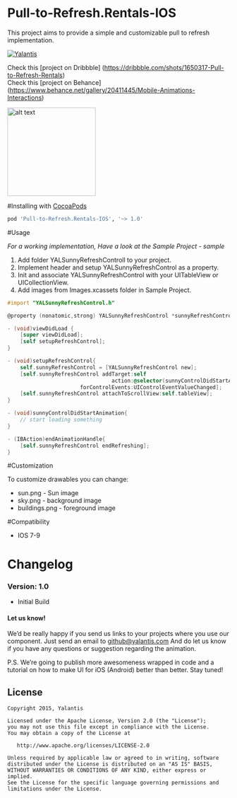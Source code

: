# Pull-to-Refresh.Rentals-IOS

This project aims to provide a simple and customizable pull to refresh implementation.

[![Yalantis](https://raw.githubusercontent.com/Yalantis/Pull-to-Refresh.Rentals-iOS/master/badge_grey.png)](https://yalantis.com/?utm_source=github)

Check this [project on Dribbble] (https://dribbble.com/shots/1650317-Pull-to-Refresh-Rentals)  
Check this [project on Behance] (https://www.behance.net/gallery/20411445/Mobile-Animations-Interactions)  

<img src="https://d13yacurqjgara.cloudfront.net/users/125056/screenshots/1650317/realestate-pull_1-2-3.gif" alt="alt text" style="width:200;height:200">


#Installing with [CocoaPods](https://cocoapods.org)

```ruby
pod 'Pull-to-Refresh.Rentals-IOS', '~> 1.0'
```


#Usage

*For a working implementation, Have a look at the Sample Project - sample*

1. Add folder YALSunnyRefreshControll to your project.
2. Implement header and setup YALSunnyRefreshControl as a property.
3. Init and associate YALSunnyRefreshControl with your UITableView or UICollectionView.
4. Add images from Images.xcassets folder in Sample Project.

```objective-c
#import "YALSunnyRefreshControl.h"

@property (nonatomic,strong) YALSunnyRefreshControl *sunnyRefreshControl;

- (void)viewDidLoad {
    [super viewDidLoad];
    [self setupRefreshControl];
}

- (void)setupRefreshControl{
    self.sunnyRefreshControl = [YALSunnyRefreshControl new];
    [self.sunnyRefreshControl addTarget:self
                                 action:@selector(sunnyControlDidStartAnimation)
                       forControlEvents:UIControlEventValueChanged];
    [self.sunnyRefreshControl attachToScrollView:self.tableView];
}

- (void)sunnyControlDidStartAnimation{
    // start loading something
}

- (IBAction)endAnimationHandle{
    [self.sunnyRefreshControl endRefreshing];
}

```

#Customization

To customize drawables you can change:
   * sun.png - Sun image
   * sky.png - background image
   * buildings.png - foreground image

#Compatibility
  
  * IOS 7-9
  
# Changelog

### Version: 1.0

  * Initial Build
  
#### Let us know!

We’d be really happy if you send us links to your projects where you use our component. Just send an email to github@yalantis.com And do let us know if you have any questions or suggestion regarding the animation. 

P.S. We’re going to publish more awesomeness wrapped in code and a tutorial on how to make UI for iOS (Android) better than better. Stay tuned!

## License

    Copyright 2015, Yalantis

    Licensed under the Apache License, Version 2.0 (the "License");
    you may not use this file except in compliance with the License.
    You may obtain a copy of the License at

       http://www.apache.org/licenses/LICENSE-2.0

    Unless required by applicable law or agreed to in writing, software
    distributed under the License is distributed on an "AS IS" BASIS,
    WITHOUT WARRANTIES OR CONDITIONS OF ANY KIND, either express or implied.
    See the License for the specific language governing permissions and
    limitations under the License.
